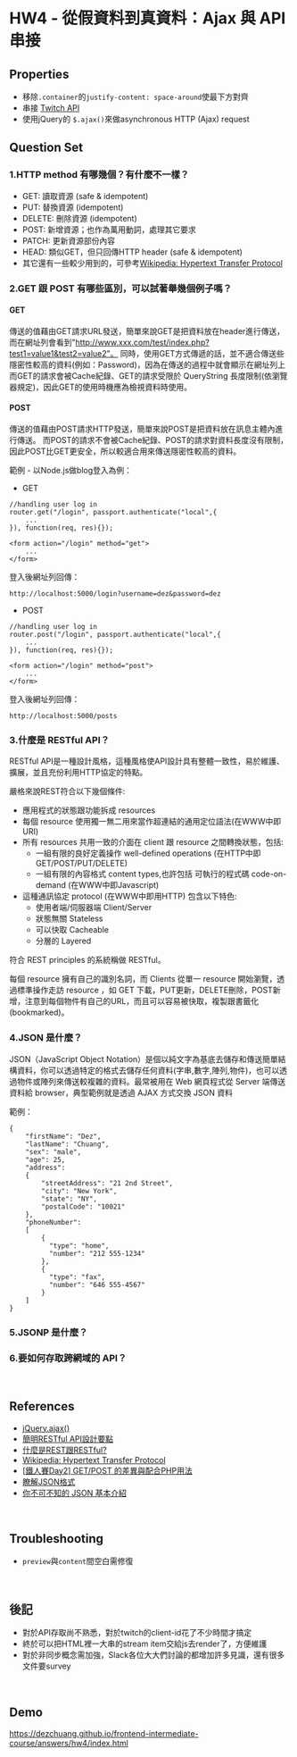 
# HW4 - 從假資料到真資料：Ajax 與 API 串接

## Properties
* 移除`.container`的`justify-content: space-around`使最下方對齊
* 串接 [Twitch API](https://dev.twitch.tv/docs/v5/reference/streams/#get-live-streams)
* 使用jQuery的	`$.ajax()`來做asynchronous HTTP (Ajax) request

## Question Set

### 1.HTTP method 有哪幾個？有什麼不一樣？
* GET: 讀取資源 (safe & idempotent)
* PUT: 替換資源 (idempotent)
* DELETE: 刪除資源 (idempotent)
* POST: 新增資源；也作為萬用動詞，處理其它要求
* PATCH: 更新資源部份內容
* HEAD: 類似GET，但只回傳HTTP header (safe & idempotent)
* 其它還有一些較少用到的，可參考[Wikipedia: Hypertext Transfer Protocol](https://en.wikipedia.org/wiki/Hypertext_Transfer_Protocol#Request_methods)

### 2.GET 跟 POST 有哪些區別，可以試著舉幾個例子嗎？
#### GET
傳送的值藉由GET請求URL發送，簡單來說GET是把資料放在header進行傳送，而在網址列會看到"http://www.xxx.com/test/index.php?test1=value1&test2=value2"。
同時，使用GET方式傳遞的話，並不適合傳送些隱密性較高的資料(例如：Password)，因為在傳送的過程中就會顯示在網址列上
而GET的請求會被Cache紀錄、GET的請求受限於 QueryString 長度限制(依瀏覽器規定)，因此GET的使用時機應為檢視資料時使用。

#### POST
傳送的值藉由POST請求HTTP發送，簡單來說POST是把資料放在訊息主體內進行傳送。
而POST的請求不會被Cache紀錄、POST的請求對資料長度沒有限制，因此POST比GET更安全，所以較適合用來傳送隱密性較高的資料。

範例 - 以Node.js做blog登入為例：

* GET

```
//handling user log in
router.get("/login", passport.authenticate("local",{
    ...
}), function(req, res){});
```

```
<form action="/login" method="get">
	...
</form>
```
登入後網址列回傳：

```
http://localhost:5000/login?username=dez&password=dez
```

* POST

```
//handling user log in
router.post("/login", passport.authenticate("local",{
    ...
}), function(req, res){});
```

```
<form action="/login" method="post">
	...
</form>
```
登入後網址列回傳：

```
http://localhost:5000/posts
```

### 3.什麼是 RESTful API？
RESTful API是一種設計風格，這種風格使API設計具有整體一致性，易於維護、擴展，並且充份利用HTTP協定的特點。

嚴格來說REST符合以下幾個條件:

* 應用程式的狀態跟功能拆成 resources
* 每個 resource 使用獨一無二用來當作超連結的通用定位語法(在WWW中即URI)
* 所有 resources 共用一致的介面在 client 跟 resource 之間轉換狀態，包括:
	* 一組有限的良好定義操作 well-defined operations (在HTTP中即 GET/POST/PUT/DELETE)
	* 一組有限的內容格式 content types,也許包括 可執行的程式碼 code-on-demand (在WWW中即Javascript)
* 這種通訊協定 protocol (在WWW中即用HTTP) 包含以下特色:
	* 使用者端/伺服器端 Client/Server
	* 狀態無關 Stateless
	* 可以快取 Cacheable
	* 分層的 Layered

符合 REST principles 的系統稱做 RESTful。 

每個 resource 擁有自己的識別名詞，而 Clients 從單一 resource 開始瀏覽，透過標準操作走訪 resource ，如 GET 下載，PUT更新，DELETE刪除，POST新增，注意到每個物件有自己的URL，而且可以容易被快取，複製跟書籤化(bookmarked)。


### 4.JSON 是什麼？
JSON（JavaScript Object Notation）是個以純文字為基底去儲存和傳送簡單結構資料，你可以透過特定的格式去儲存任何資料(字串,數字,陣列,物件)，也可以透過物件或陣列來傳送較複雜的資料。最常被用在 Web 網頁程式從 Server 端傳送資料給 browser，典型範例就是透過 AJAX 方式交換 JSON 資料

範例：

```
{
    "firstName": "Dez",
    "lastName": "Chuang",
    "sex": "male",
    "age": 25,
    "address": 
    {
        "streetAddress": "21 2nd Street",
        "city": "New York",
        "state": "NY",
        "postalCode": "10021"
    },
    "phoneNumber": 
    [
        {
          "type": "home",
          "number": "212 555-1234"
        },
        {
          "type": "fax",
          "number": "646 555-4567"
        }
    ]
}
```

### 5.JSONP 是什麼？

### 6.要如何存取跨網域的 API？

<br>

## References
* [jQuery.ajax()](http://api.jquery.com/jquery.ajax/)
* [簡明RESTful API設計要點](https://tw.twincl.com/programming/*641y)
* [什麼是REST跟RESTful?](https://ihower.tw/blog/archives/1542)
* [Wikipedia: Hypertext Transfer Protocol](https://en.wikipedia.org/wiki/Hypertext_Transfer_Protocol#Request_methods)
* [[鐵人賽Day2] GET/POST 的差異與配合PHP用法](http://ithelp.ithome.com.tw/articles/10155801)
* [瞭解JSON格式](http://j796160836.pixnet.net/blog/post/30530326-%E7%9E%AD%E8%A7%A3json%E6%A0%BC%E5%BC%8F)
* [你不可不知的 JSON 基本介紹](https://blog.wu-boy.com/2011/04/%E4%BD%A0%E4%B8%8D%E5%8F%AF%E4%B8%8D%E7%9F%A5%E7%9A%84-json-%E5%9F%BA%E6%9C%AC%E4%BB%8B%E7%B4%B9/)


<br>

## Troubleshooting
* `preview`與`content`間空白需修復

<br>

## 後記
* 對於API存取尚不熟悉，對於twitch的client-id花了不少時間才搞定
* 終於可以把HTML裡一大串的stream item交給js去render了，方便維護
* 對於非同步概念需加強，Slack各位大大們討論的都增加許多見識，還有很多文件要survey

<br>

## Demo
https://dezchuang.github.io/frontend-intermediate-course/answers/hw4/index.html
